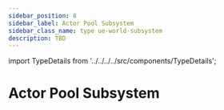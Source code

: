 ```yaml
---
sidebar_position: 8
sidebar_label: Actor Pool Subsystem
sidebar_class_name: type ue-world-subsystem
description: TBD
---
```


import TypeDetails from '../../../../src/components/TypeDetails';

# Actor Pool Subsystem

<TypeDetails icon="ue-world-subsystem" base="UTickableWorldSubsystem" type="UNActorPoolSubsystem" typeExtra="" headerFile="NexusActorPools/Public/NActorPoolSubsystem.h" />